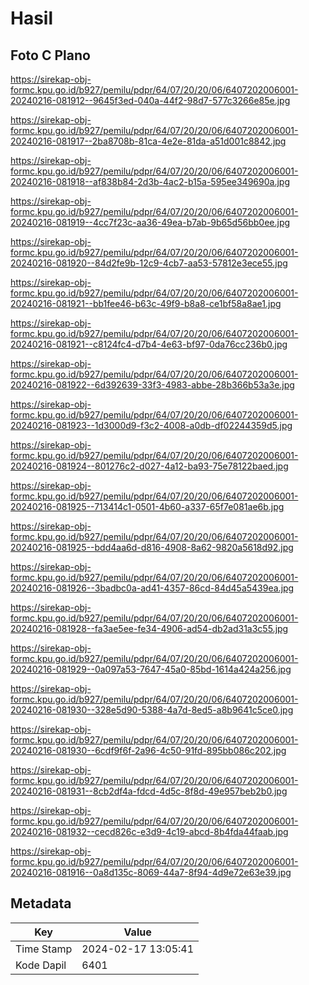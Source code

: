 # Hasil

## Foto C Plano

https://sirekap-obj-formc.kpu.go.id/b927/pemilu/pdpr/64/07/20/20/06/6407202006001-20240216-081912--9645f3ed-040a-44f2-98d7-577c3266e85e.jpg

https://sirekap-obj-formc.kpu.go.id/b927/pemilu/pdpr/64/07/20/20/06/6407202006001-20240216-081917--2ba8708b-81ca-4e2e-81da-a51d001c8842.jpg

https://sirekap-obj-formc.kpu.go.id/b927/pemilu/pdpr/64/07/20/20/06/6407202006001-20240216-081918--af838b84-2d3b-4ac2-b15a-595ee349690a.jpg

https://sirekap-obj-formc.kpu.go.id/b927/pemilu/pdpr/64/07/20/20/06/6407202006001-20240216-081919--4cc7f23c-aa36-49ea-b7ab-9b65d56bb0ee.jpg

https://sirekap-obj-formc.kpu.go.id/b927/pemilu/pdpr/64/07/20/20/06/6407202006001-20240216-081920--84d2fe9b-12c9-4cb7-aa53-57812e3ece55.jpg

https://sirekap-obj-formc.kpu.go.id/b927/pemilu/pdpr/64/07/20/20/06/6407202006001-20240216-081921--bb1fee46-b63c-49f9-b8a8-ce1bf58a8ae1.jpg

https://sirekap-obj-formc.kpu.go.id/b927/pemilu/pdpr/64/07/20/20/06/6407202006001-20240216-081921--c8124fc4-d7b4-4e63-bf97-0da76cc236b0.jpg

https://sirekap-obj-formc.kpu.go.id/b927/pemilu/pdpr/64/07/20/20/06/6407202006001-20240216-081922--6d392639-33f3-4983-abbe-28b366b53a3e.jpg

https://sirekap-obj-formc.kpu.go.id/b927/pemilu/pdpr/64/07/20/20/06/6407202006001-20240216-081923--1d3000d9-f3c2-4008-a0db-df02244359d5.jpg

https://sirekap-obj-formc.kpu.go.id/b927/pemilu/pdpr/64/07/20/20/06/6407202006001-20240216-081924--801276c2-d027-4a12-ba93-75e78122baed.jpg

https://sirekap-obj-formc.kpu.go.id/b927/pemilu/pdpr/64/07/20/20/06/6407202006001-20240216-081925--713414c1-0501-4b60-a337-65f7e081ae6b.jpg

https://sirekap-obj-formc.kpu.go.id/b927/pemilu/pdpr/64/07/20/20/06/6407202006001-20240216-081925--bdd4aa6d-d816-4908-8a62-9820a5618d92.jpg

https://sirekap-obj-formc.kpu.go.id/b927/pemilu/pdpr/64/07/20/20/06/6407202006001-20240216-081926--3badbc0a-ad41-4357-86cd-84d45a5439ea.jpg

https://sirekap-obj-formc.kpu.go.id/b927/pemilu/pdpr/64/07/20/20/06/6407202006001-20240216-081928--fa3ae5ee-fe34-4906-ad54-db2ad31a3c55.jpg

https://sirekap-obj-formc.kpu.go.id/b927/pemilu/pdpr/64/07/20/20/06/6407202006001-20240216-081929--0a097a53-7647-45a0-85bd-1614a424a256.jpg

https://sirekap-obj-formc.kpu.go.id/b927/pemilu/pdpr/64/07/20/20/06/6407202006001-20240216-081930--328e5d90-5388-4a7d-8ed5-a8b9641c5ce0.jpg

https://sirekap-obj-formc.kpu.go.id/b927/pemilu/pdpr/64/07/20/20/06/6407202006001-20240216-081930--6cdf9f6f-2a96-4c50-91fd-895bb086c202.jpg

https://sirekap-obj-formc.kpu.go.id/b927/pemilu/pdpr/64/07/20/20/06/6407202006001-20240216-081931--8cb2df4a-fdcd-4d5c-8f8d-49e957beb2b0.jpg

https://sirekap-obj-formc.kpu.go.id/b927/pemilu/pdpr/64/07/20/20/06/6407202006001-20240216-081932--cecd826c-e3d9-4c19-abcd-8b4fda44faab.jpg

https://sirekap-obj-formc.kpu.go.id/b927/pemilu/pdpr/64/07/20/20/06/6407202006001-20240216-081916--0a8d135c-8069-44a7-8f94-4d9e72e63e39.jpg


## Metadata

| Key        | Value               |
| ---------- | ------------------- |
| Time Stamp | 2024-02-17 13:05:41 |
| Kode Dapil | 6401                |




